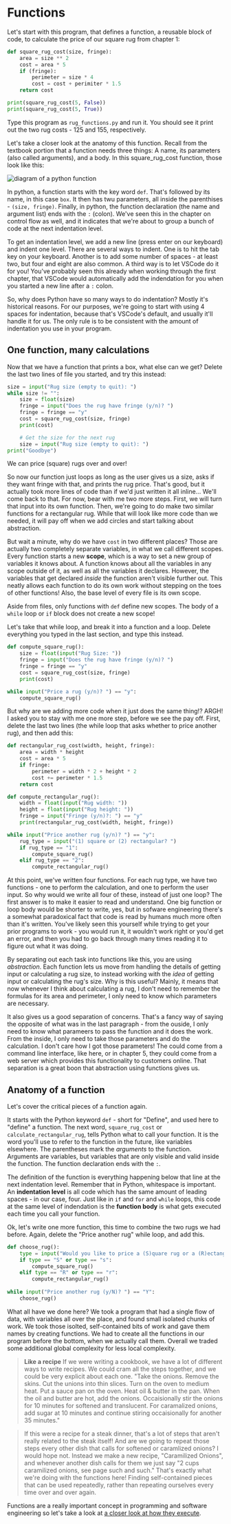 # Functions

Let's start with this program, that defines a function, a reusable block of
code, to calculate the price of our square rug from chapter 1:

```python
def square_rug_cost(size, fringe):
    area = size ** 2
    cost = area * 5
    if (fringe):
        perimeter = size * 4
        cost = cost + perimiter * 1.5
    return cost

print(square_rug_cost(5, False))
print(square_rug_cost(5, True))
```

Type this program as `rug_functions.py` and run it. You should see it print out
the two rug costs - 125 and 155, respectively.

Let's take a closer look at the anatomy of this function. Recall from the
textbook portion that a function needs three things: A name, its parameters
(also called arguments), and a body. In this square_rug_cost function, those
look like this:

![diagram of a python function](./digraph_of_a_python_function.png)

In python, a function starts with the key word `def`. That's followed by its
name, in this case `box`. It then has twu parameters, all inside the
parenthises - `(size, fringe)`. Finally, in python, the function declaration
(the name and argument list) ends with the `:` (colon). We've seen this in
the chapter on control flow as well, and it indicates that we're about to
group a bunch of code at the next indentation level.

To get an indentation level, we add a new line (press enter on our keyboard)
and indent one level. There are several ways to indent. One is to hit the tab
key on your keyboard. Another is to add some number of spaces - at least two,
but four and eight are also common. A third way is to let VSCode do it for
you! You've probably seen this already when working through the first
chapter, that VSCode would automatically add the indendation for you when you
started a new line after a `:` colon.

So, why does Python have so many ways to do indentation? Mostly it's
historical reasons. For our purposes, we're going to start with using 4
spaces for indentation, because that's VSCode's default, and usually it'll
handle it for us. The only rule is to be consistent with the amount of
indentation you use in your program.

## One function, many calculations

Now that we have a function that prints a box, what else can we get? Delete the
last two lines of file you started, and try this instead:

```python
size = input("Rug size (empty to quit): ")
while size != "":
    size = float(size)
    fringe = input("Does the rug have fringe (y/n)? ")
    fringe = fringe == "y"
    cost = square_rug_cost(size, fringe)
    print(cost)

    # Get the size for the next rug
    size = input("Rug size (empty to quit): ")
print("Goodbye")
```

We can price (square) rugs over and over!

So now our function just loops as long as the user gives us a size, asks if
they want fringe with that, and prints the rug price. That's good, but it
actually took more lines of code than if we'd just written it all inline...
We'll come back to that. For now, bear with me two more steps. First, we
will turn that input into its own function. Then, we're going to do make
two similar functions for a rectangular rug. While that will look like
more code than we needed, it will pay off when we add circles and start
talking about abstraction.

But wait a minute, why do we have `cost` in two different places? Those are
actually two completely separate variables, in what we call different scopes.
Every function starts a new **scope**, which is a way to set a new group of
variables it knows about. A function knows about all the variables in any scope
outside of it, as well as all the variables it declares. However, the variables
that get declared _inside_ the function aren't visible further out. This neatly
allows each function to do its own work without stepping on the toes of other
functions! Also, the base level of every file is its own scope.

Aside from files, only functions with `def` define new scopes. The body of a
`while` loop or `if` block does not create a new scope!

Let's take that while loop, and break it into a function and a loop. Delete
everything you typed in the last section, and type this instead.

```python
def compute_square_rug():
    size = float(input("Rug Size: "))
    fringe = input("Does the rug have fringe (y/n)? ")
    fringe = fringe == "y"
    cost = square_rug_cost(size, fringe)
    print(cost)

while input("Price a rug (y/n)? ") == "y":
    compute_square_rug()
```

But why are we adding more code when it just does the same thing!? ARGH!
I asked you to stay with me one more step, before we see the pay off.
First, delete the last two lines (the while loop that asks whether to
price another rug), and then add this:

```python
def rectangular_rug_cost(width, height, fringe):
    area = width * height
    cost = area * 5
    if fringe:
        perimeter = width * 2 + height * 2
        cost += perimeter * 1.5
    return cost

def compute_rectangular_rug():
    width = float(input("Rug width: "))
    height = float(input("Rug height: "))
    fringe = input("Fringe (y/n)?: ") == "y"
    print(rectangular_rug_cost(width, height, fringe))

while input("Price another rug (y/n)? ") == "y":
    rug_type = input("(1) square or (2) rectangular? ")
    if rug_type == "1":
        compute_square_rug()
    elif rug_type == "2":
        compute_rectangular_rug()
```

At this point, we've written four functions. For each rug type, we have two
functions - one to perform the calculation, and one to perform the user
input. So why would we write all four of these, instead of just one loop?
The first answer is to make it easier to read and understand. One big
function or loop body would be shorter to write, yes, but in sofware
engineering there's a somewhat paradoxical fact that code is read by humans
much more often than it's written. You've likely seen this yourself while
trying to get your prior programs to work - you would run it, it wouldn't
work right or you'd get an error, and then you had to go back through many
times reading it to figure out what it was doing.

By separating out each task into functions like this, you are using
_abstraction_. Each function lets us move from handling the details of getting
input or calculating a rug size, to instead working with the *idea* of getting
input or calculating the rug's size. Why is this useful? Mainly, it means
that now whenever I think about calculating a rug, I don't need to remember
the formulas for its area and perimeter, I only need to know which parameters
are necessary.

It also gives us a good separation of concerns. That's a fancy way of saying
the opposite of what was in the last paragraph - from the ouside, I only
need to know what parameers to pass the function and it does the work. From
the inside, I only need to take those parameters and do the calculation. I don't
care how I got those parameters! The could come from a command line interface,
like here, or in chapter 5, they could come from a web server which provides
this functionality to customers online. That separation is a great boon that
abstraction using functions gives us.

## Anatomy of a function

Let's cover the critical pieces of a function again.

It starts with the Python keyword `def` - short for "Define", and used here to
"define" a function. The next word, `square_rug_cost` or `calculate_rectangular_rug`,
tells Python what to call your function. It is the word you'll use to refer to
the function in the future, like variables elsewhere. The parentheses mark the
*arguments* to the function. Arguments are variables, but variables that are only
visible and valid inside the function. The function declaration ends with the `:`.

The definition of the function is everything happening below that line at the
next indentation level. Remember that in Python, whitespace is important. An
**indentation level** is all code which has the same amount of leading spaces -
in our case, four. Just like in `if` and `for` and `while` loops, this code at
the same level of indendation is the **function body** is what gets executed
each time you call your function.

Ok, let's write one more function, this time to combine the two rugs we had
before. Again, delete the "Price another rug" while loop, and add this.

```python
def choose_rug():
    type = input("Would you like to price a (S)quare rug or a (R)ectangular rug? ")
    if type == "S" or type == "s":
        compute_square_rug()
    elif type == "R" or type == "r":
        compute_rectangular_rug()
        
while input("Price another rug (y/N)? ") == "Y":
    choose_rug()
```

What all have we done here? We took a program that had a single flow of data,
with variables all over the place, and found small isolated chunks of work. We
took those isolted, self-contained bits of work and gave them names by creating
functions. We had to create all the functions in our program before the bottom,
when we actually call them. Overall we traded some additional global complexity
for less local complexity.

> **Like a recipe** If we were writing a cookbook, we have a lot of different
ways to write recipes. We could cram all the steps together, and we could be
very explicit about each one. "Take the onions. Remove the skins. Cut the unions
into thin slices. Turn on the oven to medium heat. Put a sauce pan on the oven.
Heat oil & butter in the pan. When the oil and butter are hot, add the onions.
Occaisionally stir the onions for 10 minutes for softened and translucent. For
caramalized onions, add sugar at 10 minutes and continue stiring occaisionally
for another 35 minutes."

> If this were a recipe for a steak dinner, that's a lot of steps that aren't
really related to the steak itself! And are we going to repeat those steps every
other dish that calls for softened or caramlized onions? I would hope not.
Instead we make a new recipe, "Caramilized Onions", and whenever another dish
calls for them we just say "2 cups caramilized onions, see page such and such."
That's exactly what we're doing with the functions here! Finding self-contained
pieces that can be used repeatedly, rather than repeating ourselves every time
over and over again.

Functions are a really important concept in programming and software engineering
so let's take a look at
[a closer look at how they execute](./02_calculator/README.md).